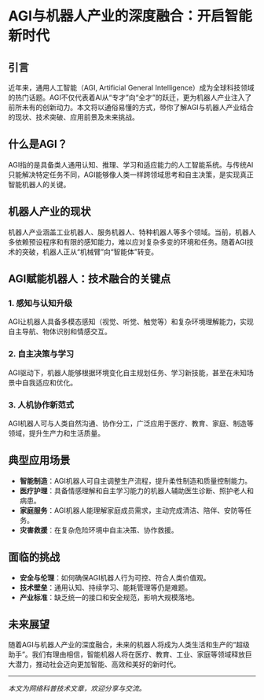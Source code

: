 # AGI与机器人产业的深度融合：开启智能新时代

## 引言

近年来，通用人工智能（AGI, Artificial General Intelligence）成为全球科技领域的热门话题。AGI不仅代表着AI从“专才”向“全才”的跃迁，更为机器人产业注入了前所未有的创新动力。本文将以通俗易懂的方式，带你了解AGI与机器人产业结合的现状、技术突破、应用前景及未来挑战。

## 什么是AGI？

AGI指的是具备类人通用认知、推理、学习和适应能力的人工智能系统。与传统AI只能解决特定任务不同，AGI能够像人类一样跨领域思考和自主决策，是实现真正智能机器人的关键。

## 机器人产业的现状

机器人产业涵盖工业机器人、服务机器人、特种机器人等多个领域。当前，机器人多依赖预设程序和有限的感知能力，难以应对复杂多变的环境和任务。随着AGI技术的突破，机器人正从“机械臂”向“智能体”转变。

## AGI赋能机器人：技术融合的关键点

### 1. 感知与认知升级
AGI让机器人具备多模态感知（视觉、听觉、触觉等）和复杂环境理解能力，实现自主导航、物体识别和情感交互。

### 2. 自主决策与学习
AGI驱动下，机器人能够根据环境变化自主规划任务、学习新技能，甚至在未知场景中自我适应和优化。

### 3. 人机协作新范式
AGI机器人可与人类自然沟通、协作分工，广泛应用于医疗、教育、家庭、制造等领域，提升生产力和生活质量。

## 典型应用场景

- **智能制造**：AGI机器人可自主调整生产流程，提升柔性制造和质量控制能力。
- **医疗护理**：具备情感理解和自主学习能力的机器人辅助医生诊断、照护老人和病患。
- **家庭服务**：AGI机器人能理解家庭成员需求，主动完成清洁、陪伴、安防等任务。
- **灾害救援**：在复杂危险环境中自主决策、协作救援。

## 面临的挑战

- **安全与伦理**：如何确保AGI机器人行为可控、符合人类价值观。
- **技术壁垒**：通用认知、持续学习、能耗管理等仍是难题。
- **产业标准**：缺乏统一的接口和安全规范，影响大规模落地。

## 未来展望

随着AGI与机器人产业的深度融合，未来的机器人将成为人类生活和生产的“超级助手”。我们有理由相信，智能机器人将在医疗、教育、工业、家庭等领域释放巨大潜力，推动社会迈向更加智能、高效和美好的新时代。

---

*本文为网络科普技术文章，欢迎分享与交流。*
